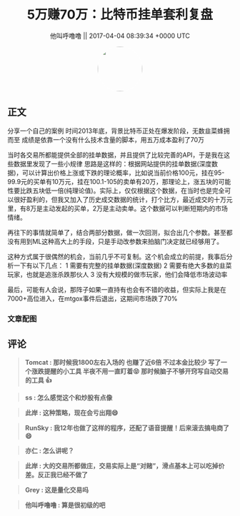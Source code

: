 <h1 align="center">5万赚70万：比特币挂单套利复盘</h1>




<p align="center">
    <a>他叫呼噜噜 || 2017-04-04 08:39:34 &#43;0000 UTC</a>
</p>

<div align="center">
    <img src="https://images.zsxq.com/FpLgDCGJ5yZF7FeC8BWU4TqN9eOy?e=1590940799&amp;token=kIxbL07-8jAj8w1n4s9zv64FuZZNEATmlU_Vm6zD:Ooc7XEXVRf6GnJDT092dLXA195o=" width="100" height="100" style="border:1px solid;border-radius:50%; color:#ffffff"/>
</div>




## 正文

<div>
分享一个自己的案例
时间2013年底，背景比特币正处在爆发阶段，无数韭菜蜂拥而至
成绩是依靠一个没有什么技术含量的脚本，用五万成本盈利了70万

当时各交易所都能提供全部的挂单数据，并且提供了比较完善的API，于是我在这些数据里发现了一些小规律
思路是这样的：根据网站提供的挂单数据(深度数据)，可以计算出价格上涨或下跌的理论概率，比如说当前价格100元，挂在95-99.9元的买单有10万元，挂在100.1-105的卖单有20万，那理论上，涨五块的可能性要比跌五块低一倍(纯理论值)。实际上，仅仅根据这个数据，在当时也是完全可以很好盈利的，但我又加入了历史成交数据的统计，打个比方，最近成交的十万元里，有8万是主动发起的买单，2万是主动卖单。这个数据可以判断短期内的市场情绪。

再往下的事情就简单了，结合两部分数据，做一次回测，拟合出几个参数。甚至都没有用到ML这种高大上的手段，只是手动改参数来拍脑门决定就已经够用了。

这种方式属于很偶然的机会，当前几乎不可复制。这个机会成立的前提，我事后分析一下有以下几点：
1 需要有完整的挂单数据(深度数据)
2 需要有绝大多数的韭菜玩家，也就是追涨杀跌那伙人
3 没有大规模的做市玩家，他们会降低市场波动率

最后，可能有人会说，那阵子如果一直持有也会有不错的收益，但实际上我是在7000&#43;高位进入，在mtgox事件后退出，这期间市场跌了70%
</div>

### 文章配图

<div class="image" align="center">

</div>


## 评论

<div align="left">
<div>

<blockquote >
<span> <strong>Tomcat : 那时候我1800左右入场的 也赚了近6倍  不过本金比较少 写了一个涨跌提醒的小工具 半夜不用一直盯着😝 那时候脑子不够开窍写自动交易的工具 👍 </strong></span>
</blockquote>

<blockquote >
<span> <strong>ss : 怎么感觉这个和炒股有点像 </strong></span>
</blockquote>

<blockquote >
<span> <strong>此岸 : 这种策略，现在会亏出翔😄 </strong></span>
</blockquote>

<blockquote >
<span> <strong>RunSky : 我12年也做了这样的程序，还配了语音提醒！后来滚去搞电商了😄 </strong></span>
</blockquote>

<blockquote >
<span> <strong>亦仁 : 怎么讲呢？ </strong></span>
</blockquote>

<blockquote >
<span> <strong>此岸 : 大的交易所都做庄，交易实际上是“对赌”，滑点基本上可以吃掉价差。反正我已经不做了 </strong></span>
</blockquote>

<blockquote >
<span> <strong>Grey : 这是量化交易吗 </strong></span>
</blockquote>

<blockquote >
<span> <strong>他叫呼噜噜 : 算是很初级的吧 </strong></span>
</blockquote>

</div>
</div>